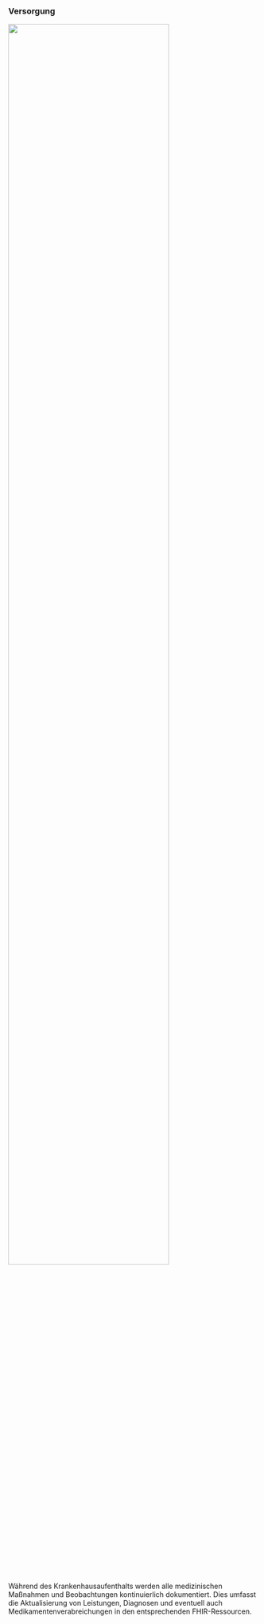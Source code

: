 <h3>Versorgung</h3>

<div>
            <a style="border:none;" href="versorgung_seq.svg" target="_blank">
                <img src="versorgung_seq.svg" width ="80%" />
            </a>
            </div>
<p>Während des Krankenhausaufenthalts werden alle medizinischen Maßnahmen und Beobachtungen kontinuierlich dokumentiert. Dies umfasst die Aktualisierung von Leistungen, Diagnosen und eventuell auch Medikamentenverabreichungen in den entsprechenden FHIR-Ressourcen.</p>